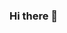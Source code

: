 ### Hi there 👋

<!--
**quoniammm/quoniammm** is a ✨ _special_ ✨ repository because its `README.md` (this file) appears on your GitHub profile.

- 🔭 I’m currently working on coding my life.

<a href="https://github.com/quoniammm">
  <img align="left" src="https://github-readme-stats.vercel.app/api?username=zzy99&count_private=true&show_icons=true&theme=material-palenight" />
</a>

<a href="https://github.com/quoniammm">
  <img align="center" src="https://github-readme-stats.vercel.app/api/top-langs/?username=quoniammm&layout=compact" />
</a>
